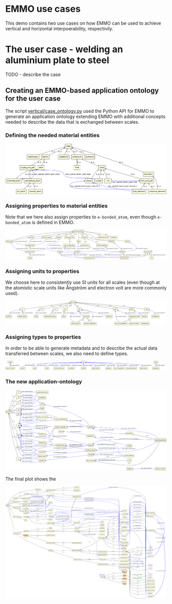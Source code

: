 EMMO use cases
==============
This demo contains two use cases on how EMMO can be used to achieve
vertical and horizontal interpoerability, respectivily.


The user case - welding an aluminium plate to steel
===================================================

TODO - describe the case



Creating an EMMO-based application ontology for the user case
-------------------------------------------------------------
The script [vertical/case_ontology.py](vertical/case_ontology.py)
used the Python API for EMMO to generate an application ontology
extending EMMO with additional concepts needed to describe the
data that is exchanged between scales.


### Defining the needed material entities

![Material entities (shown in context of the `state` branch in EMMO.](figs/materials.png)


### Assigning properties to material entities

Note that we here also assign properties to `e-bonded_atom`, even though
`e-bonded_atom` is defined in EMMO.

![Relating material entities to properties.](figs/properties+materials.png)


### Assigning units to properties
We choose here to consistently use SI units for all scales (even
though at the atomistic scale units like Ångström and electron volt
are more commonly used).

![Relating properties to units.](figs/units+properties.png)


### Assigning types to properties
In order to be able to generate metadata and to describe the actual data
transferred between scales, we also need to define types.

![Relating properties to types.](figs/types+properties.png)


### The new application-ontology

![All classes in the user case ontology.](figs/case_ontology.png)

The final plot shows the

![The user case ontology shown in context of EMMO.](figs/case_ontology-parents.png)
